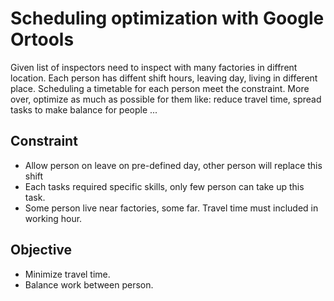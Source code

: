 # Scheduling optimization with Google Ortools
Given list of inspectors need to inspect with many factories in diffrent location.
Each person has diffent shift hours, leaving day, living in different place.
Scheduling a timetable for each person meet the constraint.
More over, optimize as much as possible for them like: reduce travel time, spread tasks to make balance for people ...

## Constraint
- Allow person on leave on pre-defined day, other person will replace this shift
- Each tasks required specific skills, only few person can take up this task.
- Some person live near factories, some far. Travel time must included in working hour.

## Objective
- Minimize travel time.
- Balance work between person.
